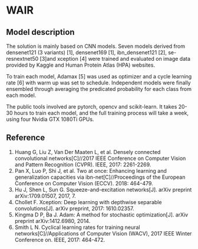 # WAIR

## Model description

The solution is mainly based on CNN models. Seven models derived from densenet121 (3 variants) [1], densenet169 [1], ibn_densenet121 [2], se-resnextnet50 [3]and xception [4] were trained and evaluated on image data provided by Kaggle and Human Protein Atlas (HPA) websites.

To train each model, Adamax [5] was used as optimizer and a cycle learning rate [6] with warm up was set to schedule. Independent models were finally ensembled through averaging the predicated probability for each class from each model.

The public tools involved are pytorch, opencv and scikit-learn. It takes 20-30 hours to train each model, and the full training process will take a week, using four Nvidia GTX 1080Ti GPUs.

## Reference

1. Huang G, Liu Z, Van Der Maaten L, et al. Densely connected convolutional networks[C]//2017
IEEE Conference on Computer Vision and Pattern Recognition (CVPR). IEEE, 2017: 2261-2269.
2. Pan X, Luo P, Shi J, et al. Two at once: Enhancing learning and generalization capacities via
ibn-net[C]//Proceedings of the European Conference on Computer Vision (ECCV). 2018: 464-479.
3. Hu J, Shen L, Sun G. Squeeze-and-excitation networks[J]. arXiv preprint arXiv:1709.01507,
2017, 7.
4. Chollet F. Xception: Deep learning with depthwise separable convolutions[J]. arXiv preprint,
2017: 1610.02357.
5. Kingma D P, Ba J. Adam: A method for stochastic optimization[J]. arXiv preprint
arXiv:1412.6980, 2014.
6. Smith L N. Cyclical learning rates for training neural networks[C]//Applications of Computer
Vision (WACV), 2017 IEEE Winter Conference on. IEEE, 2017: 464-472.
